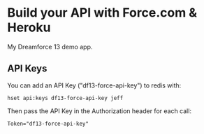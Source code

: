 # Build your API with Force.com & Heroku

My Dreamforce 13 demo app.

## API Keys

You can add an API Key ("df13-force-api-key") to redis with:

```
hset api:keys df13-force-api-key jeff
```

Then pass the API Key in the Authorization header for each call:

```
Token="df13-force-api-key"
```